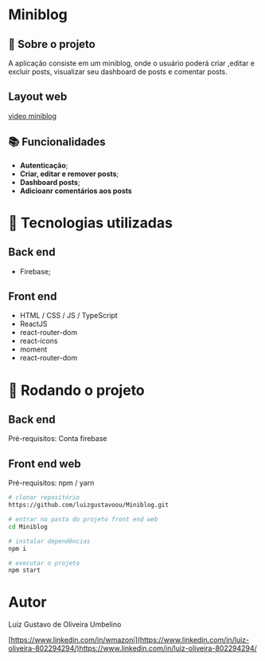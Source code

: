 # Miniblog
<!-- license --> 

## :memo:  Sobre o projeto

<!-- https://wmazoni-sds1.netlify.app -->
A aplicação consiste em um miniblog, onde o usuário poderá criar ,editar e excluir posts, visualizar seu dashboard de posts e comentar posts.

<!--## Layout mobile
![Mobile 1](https://github.com/acenelio/assets/raw/main/sds1/mobile1.png) ![Mobile 2](https://github.com/acenelio/assets/raw/main/sds1/mobile2.png)
-->

## Layout web
[video miniblog](https://github.com/luizgustavoou/Miniblog/assets/89609312/2eae513a-ed78-4a62-b044-b7ae4c9a5143)

<!--
## Modelo conceitual
![Modelo Conceitual](https://github.com/acenelio/assets/raw/main/sds1/modelo-conceitual.png)
-->
## :books: Funcionalidades
* <b>Autenticação</b>;
* <b>Criar, editar e remover posts</b>;
* <b>Dashboard posts</b>;
* <b> Adicioanr comentários aos posts</b>
  
# :wrench: Tecnologias utilizadas
## Back end
* Firebase;
## Front end
* HTML / CSS / JS / TypeScript
* ReactJS
* react-router-dom
* react-icons
* moment
* react-router-dom
<!--## Implantação em produção
- Back end: Heroku
- Front end web: Netlify
- Banco de dados: Postgresql -->

# :rocket: Rodando o projeto

## Back end
Pré-requisitos: Conta firebase

<!-- ```bash
# clonar repositório


# entrar na pasta do projeto back end


# executar o projeto
``` -->

## Front end web
Pré-requisitos: npm / yarn

```bash
# clonar repositório
https://github.com/luizgustavoou/Miniblog.git

# entrar na pasta do projeto front end web
cd Miniblog

# instalar dependências
npm i

# executar o projeto
npm start
```

# Autor

Luiz Gustavo de Oliveira Umbelino

[https://www.linkedin.com/in/wmazoni](https://www.linkedin.com/in/luiz-oliveira-802294294/)https://www.linkedin.com/in/luiz-oliveira-802294294/

